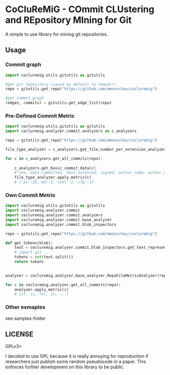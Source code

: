 # CoCluReMiG - COmmit CLUstering and REpository MIning for Git

A simple to use library for mining git repositories.

## Usage

### Commit graph

```python
import cocluremig.utils.gitutils as gitutils

#get git repository (saved by default to tempdir)
repo = gitutils.get_repo("https://github.com/mmonschau/cocluremig")

#get commit_graph
(edges, commits) = gitutils.get_edge_list(repo)
```

### Pre-Defined Commit Metric

```python
import cocluremig.utils.gitutils as gitutils
import cocluremig.analyzer.commit.analyzers as c_analyzers

repo = gitutils.get_repo("https://github.com/mmonschau/cocluremig")

file_type_analyzer = c_analyzers.get_file_number_per_extension_analyzer(repo)

for c in c_analyzers.get_all_commits(repo):
    
    c_analyzers.get_basic_commit_data(c)
    # sha, date_committed, date_authored, signed, author_name, author_mail, committer_name, committer_mail
    file_type_analyzer.apply_metric(c)
    # {'py':26,'md':1,'toml':1,'cfg':1}
```

### Own Commit Metric

```python
import cocluremig.utils.gitutils as gitutils
import cocluremig.analyzer.commit
import cocluremig.analyzer.commit.analyzers
import cocluremig.analyzer.commit.base_analyzer
import cocluremig.analyzer.commit.blob_inspectors

repo = gitutils.get_repo("https://github.com/mmonschau/cocluremig")

def get_tokens(blob):
    text = cocluremig.analyzer.commit.blob_inspectors.get_text_representation(blob)
    # import git ...
    tokens = set(text.split())
    return tokens
    

analyzer = cocluremig.analyzer.base_analyzer.RepoFileMetricAnalyzer(repo,get_tokens,lambda x,y : x.union(y), set() )

for c in cocluremig.analyzer.get_all_commits(repo):
    analyzer.apply_metric(c)
    # {if, is, for, in, ...}
```

### Other exmaples

see samples-folder

## LICENSE

GPLv3+

I decided to use GPL because it is really annoying for reproduction if researchers just publish some random pseudocode
in a paper. This enforces further development on this library to be public.